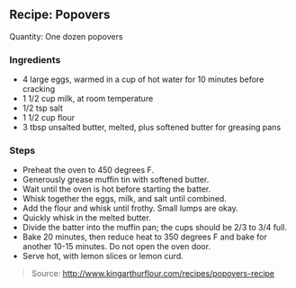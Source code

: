 ## Recipe: Popovers
Quantity: One dozen popovers  

### Ingredients
 - 4 large eggs, warmed in a cup of hot water for 10 minutes before cracking
 - 1 1/2 cup milk, at room temperature
 - 1/2 tsp salt
 - 1 1/2 cup flour
 - 3 tbsp unsalted butter, melted, plus softened butter for greasing pans

### Steps
 - Preheat the oven to 450 degrees F.
 - Generously grease muffin tin with softened butter.
 - Wait until the oven is hot before starting the batter.
 - Whisk together the eggs, milk, and salt until combined.
 - Add the flour and whisk until frothy. Small lumps are okay.
 - Quickly whisk in the melted butter.
 - Divide the batter into the muffin pan; the cups should be 2/3 to 3/4 full.
 - Bake 20 minutes, then reduce heat to 350 degrees F and bake for another 10-15 minutes. Do not open the oven door.
 - Serve hot, with lemon slices or lemon curd.

> Source: http://www.kingarthurflour.com/recipes/popovers-recipe
